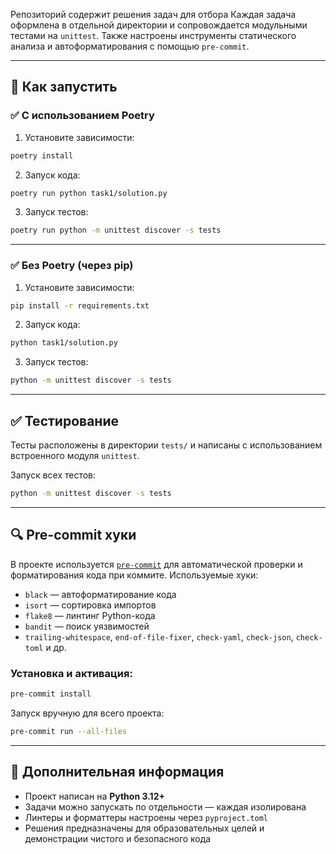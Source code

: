 

Репозиторий содержит решения задач для отбора
Каждая задача оформлена в отдельной директории и сопровождается модульными тестами на `unittest`. Также настроены инструменты статического анализа и автоформатирования с помощью `pre-commit`.

---

## 🚀 Как запустить

### ✅ С использованием Poetry

1. Установите зависимости:

```bash
poetry install
````

2. Запуск кода:

```bash
poetry run python task1/solution.py
```

3. Запуск тестов:

```bash
poetry run python -m unittest discover -s tests
```

---

### ✅ Без Poetry (через pip)

1. Установите зависимости:

```bash
pip install -r requirements.txt
```

2. Запуск кода:

```bash
python task1/solution.py
```

3. Запуск тестов:

```bash
python -m unittest discover -s tests
```

---

## ✅ Тестирование

Тесты расположены в директории `tests/` и написаны с использованием встроенного модуля `unittest`.

Запуск всех тестов:

```bash
python -m unittest discover -s tests
```

---

## 🔍 Pre-commit хуки

В проекте используется [`pre-commit`](https://pre-commit.com/) для автоматической проверки и форматирования кода при коммите. Используемые хуки:

- `black` — автоформатирование кода
- `isort` — сортировка импортов
- `flake8` — линтинг Python-кода
- `bandit` — поиск уязвимостей
- `trailing-whitespace`, `end-of-file-fixer`, `check-yaml`, `check-json`, `check-toml` и др.

### Установка и активация:

```bash
pre-commit install
```

Запуск вручную для всего проекта:

```bash
pre-commit run --all-files
```

---

## 📌 Дополнительная информация

- Проект написан на **Python 3.12+**
- Задачи можно запускать по отдельности — каждая изолирована
- Линтеры и форматтеры настроены через `pyproject.toml`
- Решения предназначены для образовательных целей и демонстрации чистого и безопасного кода
